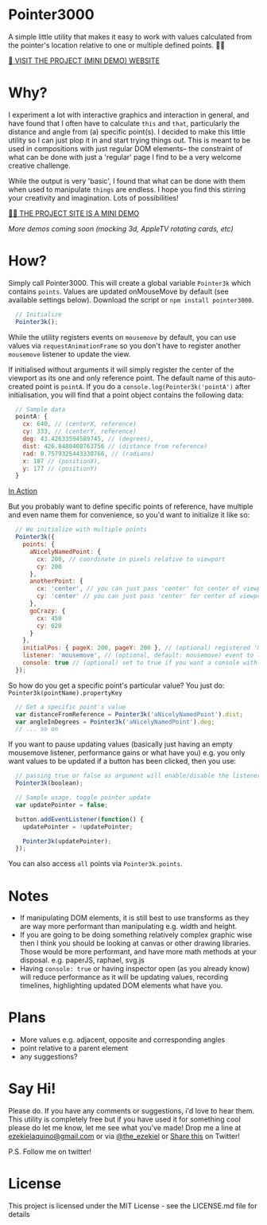 # Pointer3000
A simple little utility that makes it easy to work with values calculated from the pointer's location relative to one or multiple defined points. 🙋🏼

[🍒 VISIT THE PROJECT (MINI DEMO) WEBSITE](https://ezekielaquino.github.io/Pointer3000/)

# Why?
I experiment a lot with interactive graphics and interaction in general, and have found that I often have to calculate `this` and `that`, particularly the distance and angle from (a) specific point(s). I decided to make this little utility so I can just plop it in and start trying things out. This is meant to be used in compositions with just regular DOM elements– the constraint of what can be done with just a 'regular' page I find to be a very welcome creative challenge.

While the output is very 'basic', I found that what can be done with them when used to manipulate `things` are endless. I hope you find this stirring your creativity and imagination. Lots of possibilities!

[💅🏾 THE PROJECT SITE IS A MINI DEMO](https://ezekielaquino.github.io/Pointer3000/)

*More demos coming soon (mocking 3d, AppleTV rotating cards, etc)*


# How?
Simply call Pointer3000. This will create a global variable `Pointer3k` which contains `points`. Values are updated onMouseMove by default (see available settings below). Download the script or `npm install pointer3000`.

```js
  // Initialize
  Pointer3k();
```

While the utility registers events on `mousemove` by default, you can use values via `requestAnimationFrame` so you don't have to register another `mousemove` listener to update the view.

If initialised without arguments it will simply register the center of the viewport as its one and only reference point. The default name of this auto-created point is `pointA`. If you do a `console.log(Pointer3k('pointA')` after initialisation, you will find that a point object contains the following data:

```js
  // Sample data
  pointA: {
    cx: 640, // (centerX, reference)
    cy: 333, // (centerY, reference)
    deg: 43.42633594589745, // (degrees),
    dist: 426.8480408763756 // (distance from reference)
    rad: 0.7579325443330766, // (radians)
    x: 187 // (positionX),
    y: 177 // (positionY)
  }
```

[In Action](https://www.instagram.com/p/BRq40BYAiht/)

But you probably want to define specific points of reference, have multiple and even name them for convenience, so you'd want to initialize it like so:

```js
  // We initialize with multiple points
  Pointer3k({
    points: {
      aNicelyNamedPoint: {
        cx: 200, // coordinate in pixels relative to viewport
        cy: 200
      },
      anotherPoint: {
        cx: 'center', // you can just pass 'center' for center of viewport
        cy: 'center' // you can just pass 'center' for center of viewport
      },
      goCrazy: {
        cx: 450
        cy: 620
      }
    },
    initialPos: { pageX: 200, pageY: 200 }, // (optional) registered 'mouse position' immediately on init. defaults to center
    listener: 'mousemove', // (optional, default: mousemove) event to listen to when updating values
    console: true // (optional) set to true if you want a console with values to be shown
  });
```

So how do you get a specific point's particular value? You just do: `Pointer3k(pointName).propertyKey`

```js
  // Get a specific point's value
  var distanceFromReference = Pointer3k('aNicelyNamedPoint').dist;
  var angleInDegrees = Pointer3k('aNicelyNamedPoint').deg;
  // ... so on
```

If you want to pause updating values (basically just having an empty mousemove listener, performance gains or what have you) e.g. you only want values to be updated if a button has been clicked, then you use:

```js
  // passing true or false as argument will enable/disable the listener
  Pointer3k(boolean);

  // Sample usage, toggle pointer update
  var updatePointer = false;

  button.addEventListener(function() {
    updatePointer = !updatePointer;

    Pointer3k(updatePointer);
  });
```

You can also access `all` points via `Pointer3k.points`.


# Notes

- If manipulating DOM elements, it is still best to use transforms as they are way more performant than manipulating e.g. width and height.
- If you are going to be doing something relatively complex graphic wise then I think you should be looking at canvas or other drawing libraries. Those would be more performant, and have more math methods at your disposal. e.g. paperJS, raphael, svg.js
- Having `console: true` or having inspector open (as you already know) will reduce performance as it will be updating values, recording timelines, highlighting updated DOM elements what have you.


# Plans

- More values e.g. adjacent, opposite and corresponding angles
- point relative to a parent element
- any suggestions?

# Say Hi!

Please do. If you have any comments or suggestions, i'd love to hear them. This utility is completely free but if you have used it for something cool please do let me know, let me see what you've made! Drop me a line at ezekielaquino@gmail.com or via [@the_ezekiel](http://twitter.com/the_ezekiel) or [Share this](https://twitter.com/home?status=%E2%86%98%E2%86%98%20Supercharged%20pointer%20interactions%20%E2%80%93%20POINTER3000%20%E2%86%99%E2%86%99%20http%3A//ezekielaquino.com/Pointer3000) on Twitter!

P.S. Follow me on twitter!

# License

This project is licensed under the MIT License - see the LICENSE.md file for details
